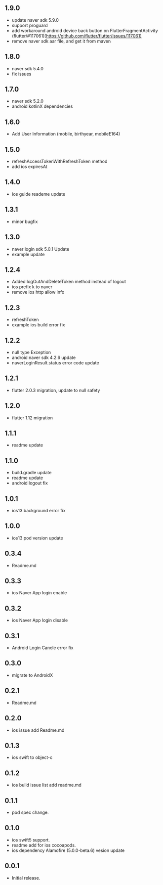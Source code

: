 ## 1.9.0
* update naver sdk 5.9.0
* support proguard
* add workaround android device back button on FlutterFragmentActivity (flutter/#117061)[https://github.com/flutter/flutter/issues/117061]
* remove naver sdk aar file, and get it from maven

## 1.8.0
* naver sdk 5.4.0
* fix issues

## 1.7.0
* naver sdk 5.2.0
* android kotlinX dependencies 

## 1.6.0
* Add User Information (mobile, birthyear, mobileE164)

## 1.5.0
* refreshAccessTokenWithRefreshToken method
* add ios expiresAt

## 1.4.0
* ios guide reademe update

## 1.3.1
* minor bugfix

## 1.3.0
* naver login sdk 5.0.1 Update
* example update

## 1.2.4
* Added logOutAndDeleteToken method instead of logout
* ios prefix k to naver
* remove ios http allow info

## 1.2.3
* refreshToken
* example ios build error fix

## 1.2.2

* null type Exception
* android naver sdk 4.2.6 update
* naverLoginResult.status error code update

## 1.2.1

* flutter 2.0.3 migration, update to null safety

## 1.2.0

* flutter 1.12 migration

## 1.1.1

* readme update

## 1.1.0

* build.gradle update
* readme update
* android logout fix

## 1.0.1

* ios13 background error fix

## 1.0.0

* ios13 pod version update

## 0.3.4

* Readme.md

## 0.3.3

* ios Naver App login enable

## 0.3.2

* ios Naver App login disable

## 0.3.1

* Android Login Cancle error fix

## 0.3.0

* migrate to AndroidX

## 0.2.1

* Readme.md

## 0.2.0

* ios issue add Readme.md

## 0.1.3

* ios swift to object-c

## 0.1.2

* ios build issue list add readme.md

## 0.1.1

* pod spec change.

## 0.1.0

* ios swift5 support.
* readme add for ios cocoapods.
* ios dependency Alamofire (5.0.0-beta.6) vesion update

## 0.0.1

* Initial release.
